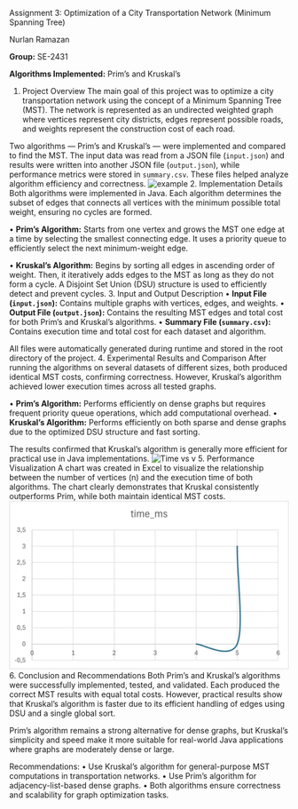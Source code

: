 Assignment 3: Optimization of a City Transportation Network (Minimum Spanning Tree)

Nurlan Ramazan

**Group:** SE-2431

**Algorithms Implemented:** Prim’s and Kruskal’s


1. Project Overview
The main goal of this project was to optimize a city transportation network using the concept of a Minimum Spanning Tree (MST). The network is represented as an undirected weighted graph where vertices represent city districts, edges represent possible roads, and weights represent the construction cost of each road.

Two algorithms — Prim’s and Kruskal’s — were implemented and compared to find the MST. The input data was read from a JSON file (`input.json`) and results were written into another JSON file (`output.json`), while performance metrics were stored in `summary.csv`. These files helped analyze algorithm efficiency and correctness.
![example](src/input_example.png)
2. Implementation Details
Both algorithms were implemented in Java. Each algorithm determines the subset of edges that connects all vertices with the minimum possible total weight, ensuring no cycles are formed.

• **Prim’s Algorithm:** Starts from one vertex and grows the MST one edge at a time by selecting the smallest connecting edge. It uses a priority queue to efficiently select the next minimum-weight edge.

• **Kruskal’s Algorithm:** Begins by sorting all edges in ascending order of weight. Then, it iteratively adds edges to the MST as long as they do not form a cycle. A Disjoint Set Union (DSU) structure is used to efficiently detect and prevent cycles.
3. Input and Output Description
• **Input File (`input.json`):** Contains multiple graphs with vertices, edges, and weights.
• **Output File (`output.json`):** Contains the resulting MST edges and total cost for both Prim’s and Kruskal’s algorithms.
• **Summary File (`summary.csv`):** Contains execution time and total cost for each dataset and algorithm.

All files were automatically generated during runtime and stored in the root directory of the project.
4. Experimental Results and Comparison
After running the algorithms on several datasets of different sizes, both produced identical MST costs, confirming correctness. However, Kruskal’s algorithm achieved lower execution times across all tested graphs.

• **Prim’s Algorithm:** Performs efficiently on dense graphs but requires frequent priority queue operations, which add computational overhead.
• **Kruskal’s Algorithm:** Performs efficiently on both sparse and dense graphs due to the optimized DSU structure and fast sorting.

The results confirmed that Kruskal’s algorithm is generally more efficient for practical use in Java implementations.
![Time vs v](src/code_section.png)
5. Performance Visualization
A chart was created in Excel to visualize the relationship between the number of vertices (n) and the execution time of both algorithms. The chart clearly demonstrates that Kruskal consistently outperforms Prim, while both maintain identical MST costs.
![Time vs v](plots/graph_time_vs_v.png)
6. Conclusion and Recommendations
Both Prim’s and Kruskal’s algorithms were successfully implemented, tested, and validated. Each produced the correct MST results with equal total costs. However, practical results show that Kruskal’s algorithm is faster due to its efficient handling of edges using DSU and a single global sort.

Prim’s algorithm remains a strong alternative for dense graphs, but Kruskal’s simplicity and speed make it more suitable for real-world Java applications where graphs are moderately dense or large.

Recommendations:
• Use Kruskal’s algorithm for general-purpose MST computations in transportation networks.
• Use Prim’s algorithm for adjacency-list-based dense graphs.
• Both algorithms ensure correctness and scalability for graph optimization tasks.

